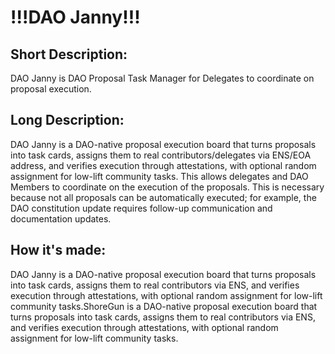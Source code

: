 

#  !!!DAO Janny!!! 

## **Short Description:**
DAO Janny is DAO Proposal Task Manager for Delegates to coordinate on proposal execution.


## **Long Description:**
DAO Janny is a DAO-native proposal execution board that turns proposals into task cards, assigns them to real contributors/delegates via ENS/EOA address, and verifies execution through attestations, with optional random assignment for low-lift community tasks.
This allows delegates and DAO Members to coordinate on the execution of the proposals. This is necessary because not all proposals can be automatically executed; for example, the DAO constitution update requires follow-up communication and documentation updates. 

## **How it's made:**
DAO Janny is a DAO-native proposal execution board that turns proposals into task cards, assigns them to real contributors via ENS, and verifies execution through attestations, with optional random assignment for low-lift community tasks.ShoreGun is a DAO-native proposal execution board that turns proposals into task cards, assigns them to real contributors via ENS, and verifies execution through attestations, with optional random assignment for low-lift community tasks.



